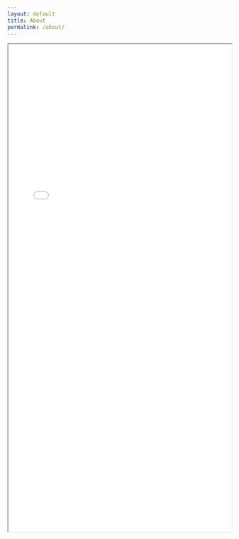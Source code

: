 ```yaml
---
layout: default
title: About
permalink: /about/
---
```


<iframe src="/img/SDG_OrgChart.pdf" height="1100" width="100%"></iframe>
